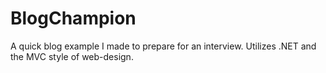 # BlogChampion
A quick blog example I made to prepare for an interview. Utilizes .NET and the MVC style of web-design.
